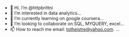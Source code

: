 - 👋 Hi, I’m @httpbrittni
- 👀 I’m interested in data analytics...
- 🌱 I’m currently learning on google coursera...
- 💞️ I’m looking to collaborate on SQL, MYQUERY, excel...
- 📫 How to reach me email: totheistre@yahoo.com. ...

<!---
httpbrittni/httpbrittni is a ✨ special ✨ repository because its `README.md` (this file) appears on your GitHub profile.
You can click the Preview link to take a look at your changes.
--->
